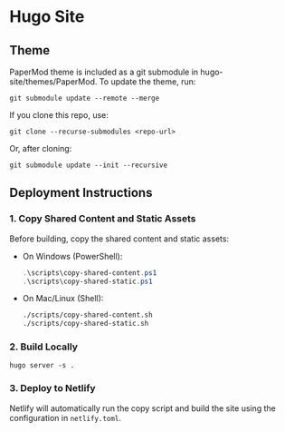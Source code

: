 
# Hugo Site

## Theme
PaperMod theme is included as a git submodule in hugo-site/themes/PaperMod.
To update the theme, run:
```
git submodule update --remote --merge
```
If you clone this repo, use:
```
git clone --recurse-submodules <repo-url>
```
Or, after cloning:
```
git submodule update --init --recursive
```

## Deployment Instructions


### 1. Copy Shared Content and Static Assets
Before building, copy the shared content and static assets:
- On Windows (PowerShell):
  ```powershell
  .\scripts\copy-shared-content.ps1
  .\scripts\copy-shared-static.ps1
  ```
- On Mac/Linux (Shell):
  ```sh
  ./scripts/copy-shared-content.sh
  ./scripts/copy-shared-static.sh
  ```

### 2. Build Locally
```
hugo server -s .
```

### 3. Deploy to Netlify
Netlify will automatically run the copy script and build the site using the configuration in `netlify.toml`.

